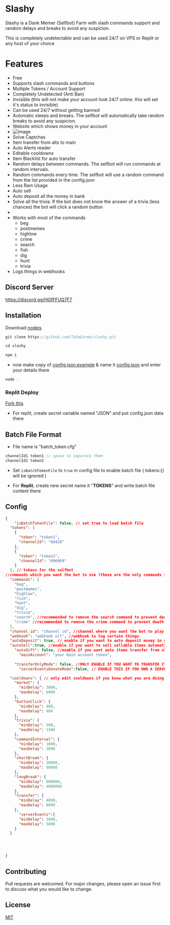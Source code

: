 # Slashy

Slashy is a Dank Memer (Selfbot) Farm with slash commands support and random delays and breaks to avoid any suspicion.

This is completely undetectable and can be used 24/7 on VPS or Replit or any host of your choice



# Features

* Free
* Supports slash commands and buttons
* Multiple Tokens / Account Support
* Completely Undetected (Anti Ban)
* Invisible (this will not make your account look 24/7 online. this will set it's status to invisible)
* Can be used 24/7 without getting banned
* Automatic sleeps and breaks. The selfbot will automatically take random breaks to avoid any suspicion. 
* Website which shows money in your account
* ![image](https://user-images.githubusercontent.com/63650975/197828172-f868c128-a034-4344-9ec4-bc54225bdbd8.png)
* Solve Captchas
* Item transfer from alts to main
* Auto Alerts reader
* Editable cooldowns
* Item Blacklist for auto transfer
* Random delays between commands. The selfbot will run commands at random intervals.
* Random commands every time. The selfbot will use a random command from the list provided in the config.json
* Less Ram Usage
* Auto sell
* Auto deposit all the money in bank
* Solve all the trivia. If the bot does not know the answer of a trivia (less chances) the bot will click a random button
* 
* Works with most of the commands
  * beg
  * postmemes
  * highlow
  * crime
  * search
  * fish
  * dig
  * hunt
  * trivia
* Logs things in webhooks

## Discord Server
https://discord.gg/HGfFFUQ7F7


## Installation

Download [nodejs](https://nodejs.org/)



```javascript
git clone https://github.com/TahaGorme/slashy.git
```

```javascript
cd slashy
```

```bash
npm i 
```

- now make copy of [config.json.example](./config.json.example) & name it [config.json](./config.json) and enter your details there

```javascript
node .
```
### Replit Deploy
[Fork this](https://replit.com/@TahaGorme/Slashy?v=1)

- For replit, create secret variable named "JSON" and put config.json data there

## Batch File Format 
- File name is "batch_token.cfg"
```js
channelId1 token1 // space to separate them
channelId2 token2
```

- Set `isBatchTokenFile` to `true` in config file to enable batch file ( tokens:{} will be ignored )

- For **Replit**, create new secret name it "**TOKENS**" and write batch file content there
## Config
```json
{
	"isBatchTokenFile": false, // set true to load batch file 
  "tokens": [
    {
      "token": "token1",
      "channelId": "69420"
    },
    {
      "token": "token2",
      "channelId": "696969"
    }
  ], // tokens for the selfbot
//commands which you want the bot to use (these are the only commands supported. you can remove commands which you dont want the bot to use.
  "commands": [ 
    "beg",
    "postmemes",
    "highlow",
    "fish",
    "hunt",
    "dig",
    "trivia",
    "search", //recommended to remove the search command to prevent death
    "crime" //recommended to remove the crime command to prevent death
  ],
  "channel_id": "channel id", //channel where you want the bot to play dank memer
  "webhook": "webhook url", //webhook to log certain things
  "autoDeposit": true, // enable if you want to auto deposit money in your bank
  "autoSell":true, //enable if you want to sell sellable items automatically,
    "autoGift": false, //enable if you want auto items transfer from alts to main
      "mainAccount": "your main account token",
       
    "transferOnlyMode": false, //ONLY ENABLE IF YOU WANT TO TRANSFER ITEMS ONLY AND NOT GRIND
      "serverEventsDonateMode":false, // ENABLE THIS IF YOU OWN A SERVER WITH 200+ MEMBERS AND YOU WANNA TRANSFER ITEMS FROM YOUR ALTS TO MAIN

  "cooldowns": { // only edit cooldowns if you know what you are doing
    "market": {
      "minDelay": 3000,
      "maxDelay": 6000
    },
    "buttonClick": {
      "minDelay": 400,
      "maxDelay": 800
    },
    "trivia": {
      "minDelay": 500,
      "maxDelay": 1500
    },
    "commandInterval": {
      "minDelay": 1000,
      "maxDelay": 2000
    },
    "shortBreak": {
      "minDelay": 30000,
      "maxDelay": 90000
    },
    "longBreak": {
      "minDelay": 600000, 
      "maxDelay": 4000000
    },
    "transfer": {
      "minDelay": 4000,
      "maxDelay": 8000
    },
      "serverEvents":{
      "minDelay": 3000,
      "maxDelay": 5000
    }
  }




}


```





## Contributing
Pull requests are welcomed. For major changes, please open an issue first to discuss what you would like to change.


## License
[MIT](https://choosealicense.com/licenses/mit/)
